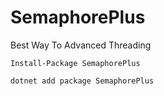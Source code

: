 # SemaphorePlus

Best Way To Advanced Threading

```
Install-Package SemaphorePlus
```
```
dotnet add package SemaphorePlus
```
